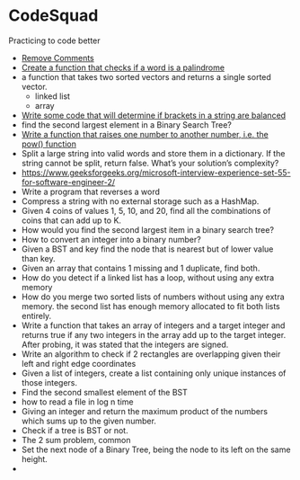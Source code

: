 # CodeSquad
Practicing to code better

- [Remove Comments](/Microsoft/remove%20comments.ipynb)
- [Create a function that checks if a word is a palindrome](/Microsoft/Simple%20Palindrome.ipynb)
- a function that takes two sorted vectors and returns a single sorted vector.
  - linked list
  - array
- [Write some code that will determine if brackets in a string are balanced](/Microsoft/vallidpar.ipynb)
- find the second largest element in a Binary Search Tree?
- [Write a function that raises one number to another number, i.e. the pow() function](/Microsoft/pow(x_n).ipynb)
- Split a large string into valid words and store them in a dictionary. If the string cannot be split, return false. What’s your solution’s complexity?
- https://www.geeksforgeeks.org/microsoft-interview-experience-set-55-for-software-engineer-2/
- Write a program that reverses a word  
- Compress a string with no external storage such as a HashMap. 
- Given 4 coins of values 1, 5, 10, and 20, find all the combinations of coins that can add up to K.  
- How would you find the second largest item in a binary search tree?  
- How to convert an integer into a binary number? 
- Given a BST and key find the node that is nearest but of lower value than key. 
- Given an array that contains 1 missing and 1 duplicate, find both.
- How do you detect if a linked list has a loop, without using any extra memory  
- How do you merge two sorted lists of numbers without using any extra memory. the second list has enough memory allocated to fit both lists entirely. 
- Write a function that takes an array of integers and a target integer and returns true if any two integers in the array add up to the target integer. After probing, it was stated that the integers are signed. 
- Write an algorithm to check if 2 rectangles are overlapping given their left and right edge coordinates
- Given a list of integers, create a list containing only unique instances of those integers.  
- Find the second smallest element of the BST  
- how to read a file in log n time  
- Giving an integer and return the maximum product of the numbers which sums up to the given number.
- Check if a tree is BST or not.  
- The 2 sum problem, common  
- Set the next node of a Binary Tree, being the node to its left on the same height.  
- ​
